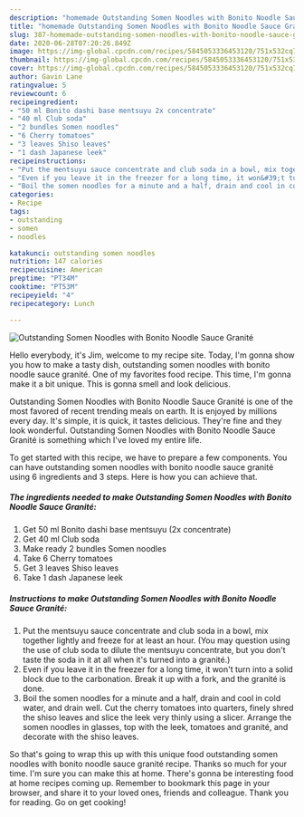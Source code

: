 ```yaml
---
description: "homemade Outstanding Somen Noodles with Bonito Noodle Sauce Granité recipe | how to keep Outstanding Somen Noodles with Bonito Noodle Sauce Granité"
title: "homemade Outstanding Somen Noodles with Bonito Noodle Sauce Granité recipe | how to keep Outstanding Somen Noodles with Bonito Noodle Sauce Granité"
slug: 387-homemade-outstanding-somen-noodles-with-bonito-noodle-sauce-granite-recipe-how-to-keep-outstanding-somen-noodles-with-bonito-noodle-sauce-granite
date: 2020-06-28T07:20:26.849Z
image: https://img-global.cpcdn.com/recipes/5845053336453120/751x532cq70/outstanding-somen-noodles-with-bonito-noodle-sauce-granite-recipe-main-photo.jpg
thumbnail: https://img-global.cpcdn.com/recipes/5845053336453120/751x532cq70/outstanding-somen-noodles-with-bonito-noodle-sauce-granite-recipe-main-photo.jpg
cover: https://img-global.cpcdn.com/recipes/5845053336453120/751x532cq70/outstanding-somen-noodles-with-bonito-noodle-sauce-granite-recipe-main-photo.jpg
author: Gavin Lane
ratingvalue: 5
reviewcount: 6
recipeingredient:
- "50 ml Bonito dashi base mentsuyu 2x concentrate"
- "40 ml Club soda"
- "2 bundles Somen noodles"
- "6 Cherry tomatoes"
- "3 leaves Shiso leaves"
- "1 dash Japanese leek"
recipeinstructions:
- "Put the mentsuyu sauce concentrate and club soda in a bowl, mix together lightly and freeze for at least an hour. (You may question using the use of club soda to dilute the mentsuyu concentrate, but you don&#39;t taste the soda in it at all when it&#39;s turned into a granité.)"
- "Even if you leave it in the freezer for a long time, it won&#39;t turn into a solid block due to the carbonation. Break it up with a fork, and the granité is done."
- "Boil the somen noodles for a minute and a half, drain and cool in cold water, and drain well. Cut the cherry tomatoes into quarters, finely shred the shiso leaves and slice the leek very thinly using a slicer. Arrange the somen noodles in glasses, top with the leek, tomatoes and granité, and decorate with the shiso leaves."
categories:
- Recipe
tags:
- outstanding
- somen
- noodles

katakunci: outstanding somen noodles 
nutrition: 147 calories
recipecuisine: American
preptime: "PT34M"
cooktime: "PT53M"
recipeyield: "4"
recipecategory: Lunch

---
```



![Outstanding Somen Noodles with Bonito Noodle Sauce Granité](https://img-global.cpcdn.com/recipes/5845053336453120/751x532cq70/outstanding-somen-noodles-with-bonito-noodle-sauce-granite-recipe-main-photo.jpg)

Hello everybody, it's Jim, welcome to my recipe site. Today, I'm gonna show you how to make a tasty dish, outstanding somen noodles with bonito noodle sauce granité. One of my favorites food recipe. This time, I'm gonna make it a bit unique. This is gonna smell and look delicious.

Outstanding Somen Noodles with Bonito Noodle Sauce Granité is one of the most favored of recent trending meals on earth. It is enjoyed by millions every day. It's simple, it is quick, it tastes delicious. They're fine and they look wonderful. Outstanding Somen Noodles with Bonito Noodle Sauce Granité is something which I've loved my entire life.




To get started with this recipe, we have to prepare a few components. You can have outstanding somen noodles with bonito noodle sauce granité using 6 ingredients and 3 steps. Here is how you can achieve that.

<!--inarticleads1-->

##### The ingredients needed to make Outstanding Somen Noodles with Bonito Noodle Sauce Granité:

1. Get 50 ml Bonito dashi base mentsuyu (2x concentrate)
1. Get 40 ml Club soda
1. Make ready 2 bundles Somen noodles
1. Take 6 Cherry tomatoes
1. Get 3 leaves Shiso leaves
1. Take 1 dash Japanese leek




<!--inarticleads2-->

##### Instructions to make Outstanding Somen Noodles with Bonito Noodle Sauce Granité:

1. Put the mentsuyu sauce concentrate and club soda in a bowl, mix together lightly and freeze for at least an hour. (You may question using the use of club soda to dilute the mentsuyu concentrate, but you don&#39;t taste the soda in it at all when it&#39;s turned into a granité.)
1. Even if you leave it in the freezer for a long time, it won&#39;t turn into a solid block due to the carbonation. Break it up with a fork, and the granité is done.
1. Boil the somen noodles for a minute and a half, drain and cool in cold water, and drain well. Cut the cherry tomatoes into quarters, finely shred the shiso leaves and slice the leek very thinly using a slicer. Arrange the somen noodles in glasses, top with the leek, tomatoes and granité, and decorate with the shiso leaves.




So that's going to wrap this up with this unique food outstanding somen noodles with bonito noodle sauce granité recipe. Thanks so much for your time. I'm sure you can make this at home. There's gonna be interesting food at home recipes coming up. Remember to bookmark this page in your browser, and share it to your loved ones, friends and colleague. Thank you for reading. Go on get cooking!

